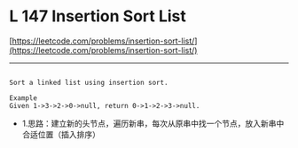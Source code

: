 # L 147 Insertion Sort List

[https://leetcode.com/problems/insertion-sort-list/](https://leetcode.com/problems/insertion-sort-list/)

--- 
 
``` 

Sort a linked list using insertion sort.

Example
Given 1->3->2->0->null, return 0->1->2->3->null.

 ```

- 1.思路：建立新的头节点，遍历新串，每次从原串中找一个节点，放入新串中合适位置（插入排序）